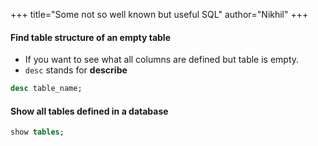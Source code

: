 +++
title="Some not so well known but useful SQL"
author="Nikhil"
+++

#### Find table structure of an empty table
- If you want to see what all columns are defined but table is empty.
- `desc` stands for __describe__
```sql
desc table_name;
```
#### Show all tables defined in a database
```sql
show tables;
```
